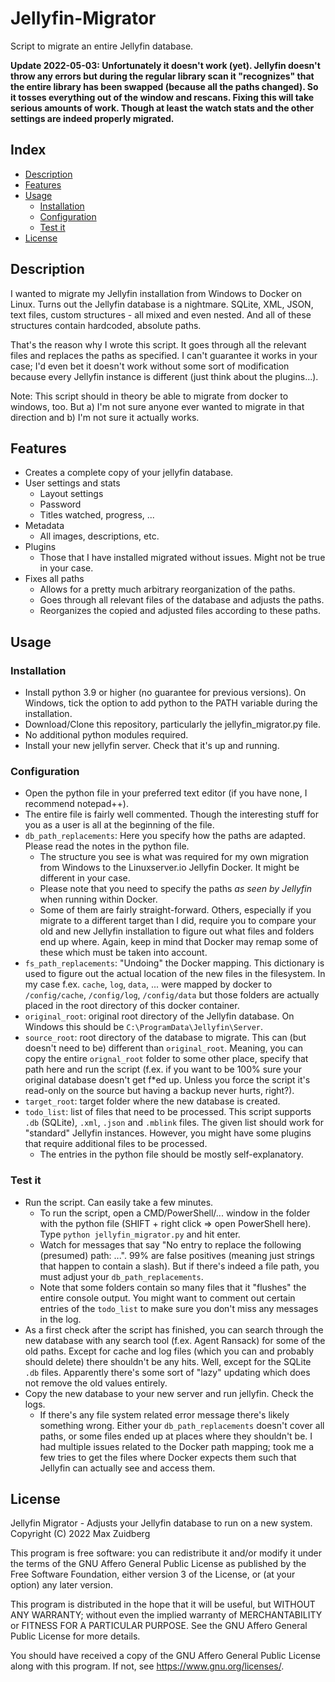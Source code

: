 # Jellyfin-Migrator

Script to migrate an entire Jellyfin database. 

**Update 2022-05-03: Unfortunately it doesn't work (yet). Jellyfin doesn't throw any errors but during the regular library scan it "recognizes" that the entire library has been swapped (because all the paths changed). So it tosses everything out of the window and rescans. Fixing this will take serious amounts of work. Though at least the watch stats and the other settings are indeed properly migrated.**

## Index

* [Description](#description)
* [Features](#features)
* [Usage](#usage)
	* [Installation](#installation)
	* [Configuration](#configuration)
	* [Test it](#test-it)
* [License](#license)

## Description

I wanted to migrate my Jellyfin installation from Windows to Docker on Linux. Turns out the Jellyfin database is a nightmare. SQLite, XML, JSON, text files, custom structures - all mixed and even nested. And all of these structures contain hardcoded, absolute paths. 

That's the reason why I wrote this script. It goes through all the relevant files and replaces the paths as specified. I can't guarantee it works in your case; I'd even bet it doesn't work without some sort of modification because every Jellyfin instance is different (just think about the plugins...).

Note: This script should in theory be able to migrate from docker to windows, too. But a) I'm not sure anyone ever wanted to migrate in that direction and b) I'm not sure it actually works. 

## Features

* Creates a complete copy of your jellyfin database.
* User settings and stats
	* Layout settings
	* Password
	* Titles watched, progress, ...
* Metadata
	* All images, descriptions, etc. 
* Plugins
	* Those that I have installed migrated without issues. Might not be true in your case.
* Fixes all paths
	* Allows for a pretty much arbitrary reorganization of the paths. 
	* Goes through all relevant files of the database and adjusts the paths. 
	* Reorganizes the copied and adjusted files according to these paths. 

## Usage

### Installation

* Install python 3.9 or higher (no guarantee for previous versions). On Windows, tick the option to add python to the PATH variable during the installation. 
* Download/Clone this repository, particularly the jellyfin_migrator.py file. 
* No additional python modules required.
* Install your new jellyfin server. Check that it's up and running. 

### Configuration

* Open the python file in your preferred text editor (if you have none, I recommend notepad++).
* The entire file is fairly well commented. Though the interesting stuff for you as a user is all at the beginning of the file.
* `db_path_replacements`: Here you specify how the paths are adapted. Please read the notes in the python file.
	* The structure you see is what was required for my own migration from Windows to the Linuxserver.io Jellyfin Docker. It might be different in your case. 
	* Please note that you need to specify the paths _as seen by Jellyfin_ when running within Docker. 
	* Some of them are fairly straight-forward. Others, especially if you migrate to a different target than I did, require you to compare your old and new Jellyfin installation to figure out what files and folders end up where. Again, keep in mind that Docker may remap some of these which must be taken into account. 
* `fs_path_replacements`: "Undoing" the Docker mapping. This dictionary is used to figure out the actual location of the new files in the filesystem. In my case f.ex. `cache`, `log`, `data`, ... were mapped by docker to `/config/cache`, `/config/log`, `/config/data` but those folders are actually placed in the root directory of this docker container. 
* `original_root`: original root directory of the Jellyfin database. On Windows this should be `C:\ProgramData\Jellyfin\Server`.
* `source_root`: root directory of the database to migrate. This can (but doesn't need to be) different than `original_root`. Meaning, you can copy the entire `orignal_root` folder to some other place, specify that path here and run the script (f.ex. if you want to be 100% sure your original database doesn't get f*ed up. Unless you force the script it's read-only on the source but having a backup never hurts, right?). 
* `target_root`: target folder where the new database is created. 
* `todo_list`: list of files that need to be processed. This script supports `.db` (SQLite), `.xml`, `.json` and `.mblink` files. The given list should work for "standard" Jellyfin instances. However, you might have some plugins that require additional files to be processed. 
	* The entries in the python file should be mostly self-explanatory. 

### Test it

* Run the script. Can easily take a few minutes. 
	* To run the script, open a CMD/PowerShell/... window in the folder with the python file (SHIFT + right click => open PowerShell here). Type `python jellyfin_migrator.py` and hit enter. 
	* Watch for messages that say "No entry to replace the following (presumed) path: ...". 99% are false positives (meaning just strings that happen to contain a slash). But if there's indeed a file path, you must adjust your `db_path_replacements`.
	* Note that some folders contain so many files that it "flushes" the entire console output. You might want to comment out certain entries of the `todo_list` to make sure you don't miss any messages in the log.
* As a first check after the script has finished, you can search through the new database with any search tool (f.ex. Agent Ransack) for some of the old paths. Except for cache and log files (which you can and probably should delete) there shouldn't be any hits. Well, except for the SQLite `.db` files. Apparently there's some sort of "lazy" updating which does not remove the old values entirely. 
* Copy the new database to your new server and run jellyfin. Check the logs. 
	* If there's any file system related error message there's likely something wrong. Either your `db_path_replacements` doesn't cover all paths, or some files ended up at places where they shouldn't be. I had multiple issues related to the Docker path mapping; took me a few tries to get the files where Docker expects them such that Jellyfin can actually see and access them. 

## License

Jellyfin Migrator - Adjusts your Jellyfin database to run on a new system.
Copyright (C) 2022  Max Zuidberg

This program is free software: you can redistribute it and/or modify it under the terms of the GNU Affero General Public License as published by the Free Software Foundation, either version 3 of the License, or (at your option) any later version.

This program is distributed in the hope that it will be useful, but WITHOUT ANY WARRANTY; without even the implied warranty of MERCHANTABILITY or FITNESS FOR A PARTICULAR PURPOSE.  See the GNU Affero General Public License for more details.

You should have received a copy of the GNU Affero General Public License along with this program.  If not, see <https://www.gnu.org/licenses/>.
